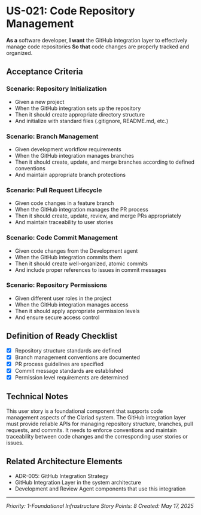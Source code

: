 # US-021: Code Repository Management

**As a** software developer,
**I want** the GitHub integration layer to effectively manage code repositories
**So that** code changes are properly tracked and organized.

## Acceptance Criteria

### Scenario: Repository Initialization
- Given a new project
- When the GitHub integration sets up the repository
- Then it should create appropriate directory structure
- And initialize with standard files (.gitignore, README.md, etc.)

### Scenario: Branch Management
- Given development workflow requirements
- When the GitHub integration manages branches
- Then it should create, update, and merge branches according to defined conventions
- And maintain appropriate branch protections

### Scenario: Pull Request Lifecycle
- Given code changes in a feature branch
- When the GitHub integration manages the PR process
- Then it should create, update, review, and merge PRs appropriately
- And maintain traceability to user stories

### Scenario: Code Commit Management
- Given code changes from the Development agent
- When the GitHub integration commits them
- Then it should create well-organized, atomic commits
- And include proper references to issues in commit messages

### Scenario: Repository Permissions
- Given different user roles in the project
- When the GitHub integration manages access
- Then it should apply appropriate permission levels
- And ensure secure access control

## Definition of Ready Checklist

- [x] Repository structure standards are defined
- [x] Branch management conventions are documented
- [x] PR process guidelines are specified
- [x] Commit message standards are established
- [x] Permission level requirements are determined

## Technical Notes

This user story is a foundational component that supports code management aspects of the Clariad system. The GitHub integration layer must provide reliable APIs for managing repository structure, branches, pull requests, and commits. It needs to enforce conventions and maintain traceability between code changes and the corresponding user stories or issues.

## Related Architecture Elements

- ADR-005: GitHub Integration Strategy
- GitHub Integration Layer in the system architecture
- Development and Review Agent components that use this integration

---

*Priority: 1-Foundational Infrastructure*
*Story Points: 8*
*Created: May 17, 2025*
